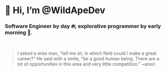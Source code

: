# 🤙 Hi, I’m @WildApeDev

### Software Engineer by day 🔥; explorative programmer by early morning 🌄. 

<BR>

> I asked a wise man, “tell me sir, in which field could I make a great career?” He said with a smile, “be a good human being. There are a lot of opportunities in this area and very little competition.” ~anon

# 
<!---
WildApeDev/WildApeDev is a ✨ special ✨ repository because its `README.md` (this file) appears on your GitHub profile.
You can click the Preview link to take a look at your changes.
--->


